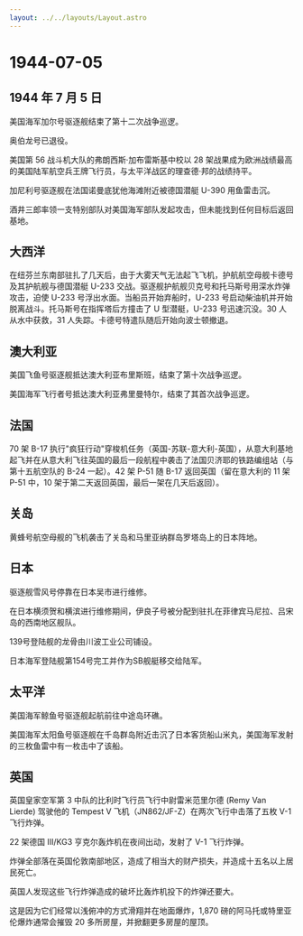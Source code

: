 ```yaml
---
layout: ../../layouts/Layout.astro
---
```


# 1944-07-05

## 1944 年 7 月 5 日

美国海军加尔号驱逐舰结束了第十二次战争巡逻。

奥伯龙号已退役。

美国第 56 战斗机大队的弗朗西斯·加布雷斯基中校以 28
架战果成为欧洲战绩最高的美国陆军航空兵王牌飞行员，与太平洋战区的理查德·邦的战绩持平。

加尼利号驱逐舰在法国诺曼底犹他海滩附近被德国潜艇 U-390 用鱼雷击沉。

酒井三郎率领一支特别部队对美国海军部队发起攻击，但未能找到任何目标后返回基地。

## 大西洋

在纽芬兰东南部驻扎了几天后，由于大雾天气无法起飞飞机，护航航空母舰卡德号及其护航舰与德国潜艇
U-233 交战。驱逐舰护航舰贝克号和托马斯号用深水炸弹攻击，迫使 U-233
号浮出水面。当船员开始弃船时，U-233
号启动柴油机并开始脱离战斗。托马斯号在指挥塔后方撞击了 U 型潜艇，U-233
号迅速沉没。30 人从水中获救，31
人失踪。卡德号特遣队随后开始向波士顿撤退。

## 澳大利亚

美国飞鱼号驱逐舰抵达澳大利亚布里斯班，结束了第十次战争巡逻。

美国海军飞行者号抵达澳大利亚弗里曼特尔，结束了其首次战争巡逻。

## 法国

70 架 B-17
执行"疯狂行动"穿梭机任务（英国-苏联-意大利-英国），从意大利基地起飞并在从意大利飞往英国的最后一段航程中袭击了法国贝济耶的铁路编组站（与第十五航空队的
B-24 一起）。42 架 P-51 随 B-17 返回英国（留在意大利的 11 架 P-51 中，10
架于第二天返回英国，最后一架在几天后返回）。

## 关岛

黄蜂号航空母舰的飞机袭击了关岛和马里亚纳群岛罗塔岛上的日本阵地。

## 日本

驱逐舰雪风号停靠在日本吴市进行维修。

在日本横须贺和横滨进行维修期间，伊良子号被分配到驻扎在菲律宾马尼拉、吕宋岛的西南地区舰队。

139号登陆舰的龙骨由川波工业公司铺设。

日本海军登陆舰第154号完工并作为SB舰艇移交给陆军。

## 太平洋

美国海军鲸鱼号驱逐舰起航前往中途岛环礁。

美国海军太阳鱼号驱逐舰在千岛群岛附近击沉了日本客货船山米丸，美国海军发射的三枚鱼雷中有一枚击中了该船。

## 英国

英国皇家空军第 3 中队的比利时飞行员飞行中尉雷米范里尔德 (Remy Van
Lierde) 驾驶他的 Tempest V 飞机（JN862/JF-Z）在两次飞行中击落了五枚 V-1
飞行炸弹。

22 架德国 III/KG3 亨克尔轰炸机在夜间出动，发射了 V-1 飞行炸弹。

炸弹全部落在英国伦敦南部地区，造成了相当大的财产损失，并造成十五名以上居民死亡。

英国人发现这些飞行炸弹造成的破坏比轰炸机投下的炸弹还要大。

这是因为它们经常以浅俯冲的方式滑翔并在地面爆炸，1,870
磅的阿马托或特里亚伦爆炸通常会摧毁 20 多所房屋，并掀翻更多房屋的屋顶。
